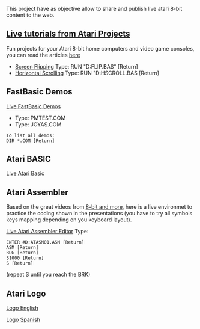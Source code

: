 This project have as objective allow to share and publish live atari 8-bit content to the web.

## [Live tutorials from Atari Projects](http://atariprojects.org/)

Fun projects for your Atari 8-bit home computers and video game consoles, you can read the articles [here](http://atariprojects.org/)

- [Screen Flipping](https://eahumada.github.io/AtariOnline/atariprojects.html?disk_filename=flip.atr) Type: RUN "D:FLIP.BAS" [Return]
- [Horizontal Scrolling](https://eahumada.github.io/AtariOnline/atariprojects.html?disk_filename=scrolling.atr) Type: RUN "D:HSCROLL.BAS [Return]

## FastBasic Demos

[Live FastBasic Demos](https://eahumada.github.io/AtariOnline/fastbasic.html?disk_filename=fastbasic.atr) 

- Type: PMTEST.COM
- Type: JOYAS.COM

```
To list all demos:
DIR *.COM [Return]
```

## Atari BASIC

[Live Atari Basic](https://eahumada.github.io/AtariOnline/basic.html?)

## Atari Assembler

Based on the great videos from [8-bit and more](https://www.youtube.com/watch?v=gOIa6_2_sxw), here is a live environmet to practice the coding shown in the presentations (you have to try all symbols keys mapping depending on you keyboard layout).

[Live Atari Assembler Editor](https://eahumada.github.io/AtariOnline/assembler.html?disk_filename=atariassembler.atr)
Type:
```
ENTER #D:ATASM01.ASM [Return]
ASM [Return]
BUG [Return]
S1000 [Return]
S [Return]
```
(repeat S until you reach the BRK)

## Atari Logo

[Logo English](https://eahumada.github.io/logospa/?disk_filename=logo.atr)

[Logo Spanish](https://eahumada.github.io/logospa/?disk_filename=logoatari.atr)
